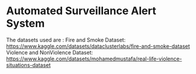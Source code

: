 # Automated Surveillance Alert System 

The datasets used are :
Fire and Smoke Dataset: https://www.kaggle.com/datasets/dataclusterlabs/fire-and-smoke-dataset
Violence and NonViolence Dataset: https://www.kaggle.com/datasets/mohamedmustafa/real-life-violence-situations-dataset



